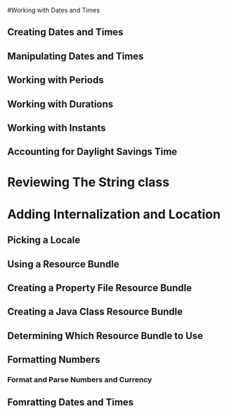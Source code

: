 #Working with Dates and Times
## Creating Dates and Times
## Manipulating Dates and Times
## Working with Periods
## Working with Durations
## Working with Instants
## Accounting for Daylight Savings Time

# Reviewing The String class

# Adding Internalization and Location
## Picking a Locale
## Using a Resource Bundle
## Creating a Property File Resource Bundle
## Creating a Java Class Resource Bundle
## Determining Which Resource Bundle to Use
## Formatting Numbers
### Format and Parse Numbers and Currency
## Fomratting Dates and Times
